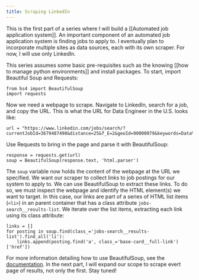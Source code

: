 ```yaml
---
title: Scraping LinkedIn
---
```

This is the first part of a series where I will build a [[Automated job application system]]. An important component of an automated job application system is finding jobs to apply to. I eventually plan to incorporate multiple sites as data sources, each with its own scraper. For now, I will use only LinkedIn. 

This series assumes some basic pre-requisites such as the knowing [[how to manage python environments]] and install packages. To start, import Beautiful Soup and Requests:
```
from bs4 import BeautifulSoup
import requests
```

Now we need a webpage to scrape. Navigate to LinkedIn, search for a job, and copy the URL. This is what the URL for Data Engineer in the U.S. looks like: 
```
url = "https://www.linkedin.com/jobs/search/?currentJobId=3679487498&distance=25&f_E=2&geoId=90000079&keywords=Data%20Engineer"
```

Use Requests to bring in the page and parse it with BeautifulSoup:
```
response = requests.get(url)
soup = BeautifulSoup(response.text, 'html.parser')
```

The ```soup``` variable now holds the content of the webpage at the URL we specified. We want our scraper to collect links to job postings for our system to apply to. We can use BeautifulSoup to extract these links. To do so, we must inspect the webpage and identify the HTML element(s) we want to target. In this case, our links are part of a series of HTML list items (```<li>```) in an parent container that has a class attribute ```jobs-search__results-list```. We iterate over the list items, extracting each link using its class attribute:
```
links = []
for posting in soup.find(class_='jobs-search__results-list').find_all('li'):
    links.append(posting.find('a', class_='base-card__full-link')['href'])
```

For more information detailing how to use BeautifulSoup, see the [documentation](https://beautiful-soup-4.readthedocs.io/en/latest/#searching-the-tree). In the next part, I will expand our scope to scrape evert page of results, not only the first. Stay tuned!
